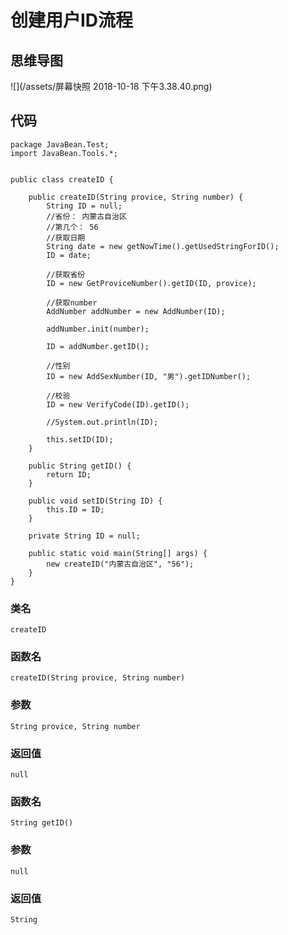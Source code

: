 # 创建用户ID流程
## 思维导图
![](/assets/屏幕快照 2018-10-18 下午3.38.40.png)
## 代码
```
package JavaBean.Test;
import JavaBean.Tools.*;


public class createID {
    
    public createID(String provice, String number) {
        String ID = null;
        //省份： 内蒙古自治区
        //第几个： 56
        //获取日期
        String date = new getNowTime().getUsedStringForID();
        ID = date;

        //获取省份
        ID = new GetProviceNumber().getID(ID, provice);

        //获取number
        AddNumber addNumber = new AddNumber(ID);

        addNumber.init(number);

        ID = addNumber.getID();

        //性别
        ID = new AddSexNumber(ID, "男").getIDNumber();

        //校验
        ID = new VerifyCode(ID).getID();

        //System.out.println(ID);

        this.setID(ID);
    }

    public String getID() {
        return ID;
    }

    public void setID(String ID) {
        this.ID = ID;
    }

    private String ID = null;
    
    public static void main(String[] args) {
        new createID("内蒙古自治区", "56");
    }
}

```
### 类名
```
createID
```
### 函数名
```
createID(String provice, String number)
```
### 参数
```
String provice, String number
```
### 返回值
```
null
```
### 函数名
```
String getID()
```
### 参数
```
null
```
### 返回值
```
String
```







